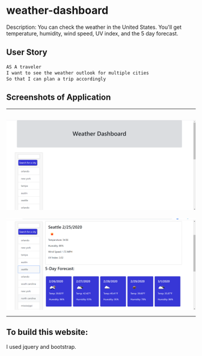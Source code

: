 # weather-dashboard

Description: You can check the weather in the United States. You'll get temperature, humidity, wind speed, UV index, and the 5 day forecast.

## User Story

```
AS A traveler
I want to see the weather outlook for multiple cities
So that I can plan a trip accordingly
```

## Screenshots of Application
---
![home](/imgs/HomePage.png)
---
![results](/imgs/results.png)

---

## To build this website:

I used jquery and bootstrap.